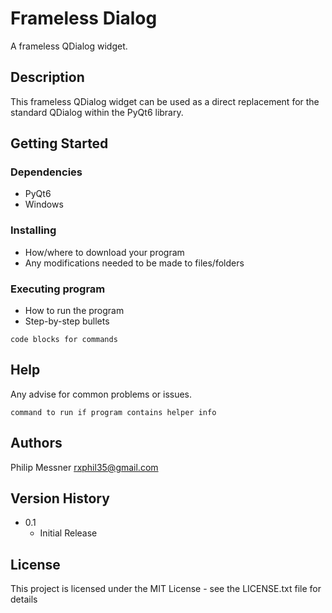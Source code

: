 # Frameless Dialog

A frameless QDialog widget.

## Description

This frameless QDialog widget can be used as a direct replacement for the standard QDialog within the PyQt6 library.

## Getting Started

### Dependencies

* PyQt6
* Windows

### Installing

* How/where to download your program
* Any modifications needed to be made to files/folders

### Executing program

* How to run the program
* Step-by-step bullets
```
code blocks for commands
```

## Help

Any advise for common problems or issues.
```
command to run if program contains helper info
```

## Authors

Philip Messner [rxphil35@gmail.com](mailto:rxphil35@gmail.com)


## Version History

* 0.1
    * Initial Release

## License

This project is licensed under the MIT License - see the LICENSE.txt file for details
